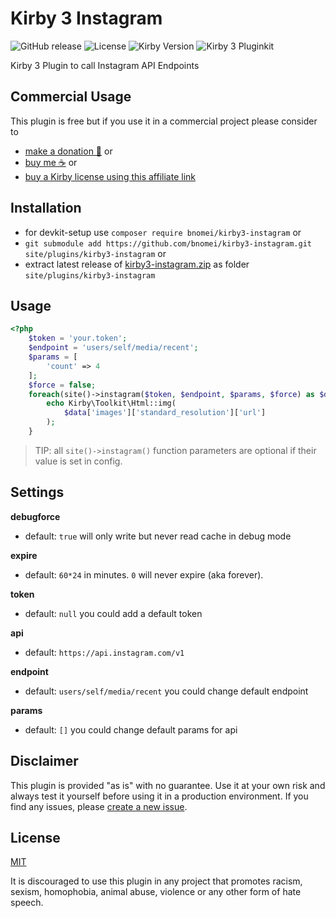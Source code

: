 # Kirby 3 Instagram

![GitHub release](https://img.shields.io/github/release/bnomei/kirby3-instagram.svg?maxAge=1800) ![License](https://img.shields.io/github/license/mashape/apistatus.svg) ![Kirby Version](https://img.shields.io/badge/Kirby-3%2B-black.svg) ![Kirby 3 Pluginkit](https://img.shields.io/badge/Pluginkit-YES-cca000.svg)

Kirby 3 Plugin to call Instagram API Endpoints

## Commercial Usage

This plugin is free but if you use it in a commercial project please consider to 
- [make a donation 🍻](https://www.paypal.me/bnomei/3) or
- [buy me ☕](https://buymeacoff.ee/bnomei) or
- [buy a Kirby license using this affiliate link](https://a.paddle.com/v2/click/1129/35731?link=1170)

## Installation

- for devkit-setup use `composer require bnomei/kirby3-instagram` or
- `git submodule add https://github.com/bnomei/kirby3-instagram.git site/plugins/kirby3-instagram` or
- extract latest release of [kirby3-instagram.zip](https://github.com/bnomei/kirby3-instagram/releases/download/v1.0.1/kirby3-instagram.zip) as folder `site/plugins/kirby3-instagram`

## Usage

```php
<?php
    $token = 'your.token';
    $endpoint = 'users/self/media/recent';
    $params = [
        'count' => 4
    ];
    $force = false;
    foreach(site()->instagram($token, $endpoint, $params, $force) as $data) {
        echo Kirby\Toolkit\Html::img(
            $data['images']['standard_resolution']['url']
        );
    }
```

> TIP: all `site()->instagram()` function parameters are optional if their value is set in config.

## Settings

**debugforce**
- default: `true` will only write but never read cache in debug mode

**expire**
- default: `60*24` in minutes. `0` will never expire (aka forever).

**token**
- default: `null` you could add a default token

**api**
- default: `https://api.instagram.com/v1`

**endpoint**
- default: `users/self/media/recent` you could change default endpoint

**params**
- default: `[]` you could change default params for api

## Disclaimer

This plugin is provided "as is" with no guarantee. Use it at your own risk and always test it yourself before using it in a production environment. If you find any issues, please [create a new issue](https://github.com/bnomei/kirby3-instagram/issues/new).

## License

[MIT](https://opensource.org/licenses/MIT)

It is discouraged to use this plugin in any project that promotes racism, sexism, homophobia, animal abuse, violence or any other form of hate speech.
